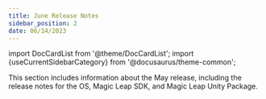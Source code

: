 ```yaml
---
title: June Release Notes
sidebar_position: 2
date: 06/14/2023
---
```


import DocCardList from '@theme/DocCardList';
import {useCurrentSidebarCategory} from '@docusaurus/theme-common';

This section includes information about the May release, including the release notes for the OS, Magic Leap SDK, and Magic Leap Unity Package.

<DocCardList items={useCurrentSidebarCategory().items}/>

